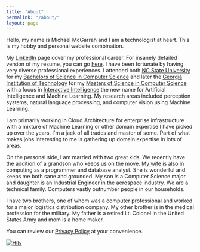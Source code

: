 ```yaml
---
title: "About"
permalink: "/about/"
layout: page
---
```


Hello, my name is Michael McGarrah and I am a technologist at heart. This is my hobby and personal website combination.

My [LinkedIn](https://www.linkedin.com/in/michaelmcgarrah/) page cover my professional career. For insanely detailed version of my resume, you can go [here](/resume/print). I have been fortunate by having very diverse professional experiences. I attended both [NC State University](https://www.ncsu.edu/) for my [Bachelors of Science in Computer Science](https://www.csc.ncsu.edu/) and later the [Georgia Institution of Technology](https://www.gatech.edu/) for my [Masters of Science in Computer Science](https://www.cc.gatech.edu/) with a focus in [Interactive Intelligence](https://omscs.gatech.edu/specialization-interactive-intelligence) the new name for Artificial Intelligence and Machine Learning. My research areas included perception systems, natural language processing, and computer vision using Machine Learning.

I am primarily working in Cloud Architecture for enterprise infrastructure with a mixture of Machine Learning or other domain expertise I have picked up over the years. I'm a jack of all trades and master of some. Part of what makes jobs interesting to me is gathering up domain expertise in lots of areas.

On the personal side, I am married with two great kids. We recently have the addition of a grandson who keeps us on the move. [My wife](https://www.linkedin.com/in/lynnmcgarrah/) is also in computing as a programmer and database analyst. She is wonderful and keeps me both sane and grounded. My son is a Computer Science major and daughter is an Industrial Engineer in the aerospace industry. We are a technical family. Computers vastly outnumber people in our households.

I have two brothers, one of whom was a computer professional and worked for a major logistics distribution company. My other brother is in the medical profession for the military. My father is a retired Lt. Colonel in the United States Army and mom is a home maker.

You can review our [Privacy Policy](/privacy/) at your convenience.

[![Hits](https://hits.seeyoufarm.com/api/count/incr/badge.svg?url=https%3A%2F%2Fwww.mcgarrah.org%2Fabout%2F&count_bg=%2314285C&title_bg=%23555555&icon=&icon_color=%23E7E7E7&title=hits&edge_flat=false)](https://hits.seeyoufarm.com)

